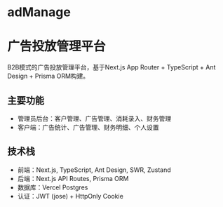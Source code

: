 # adManage
# 广告投放管理平台

B2B模式的广告投放管理平台，基于Next.js App Router + TypeScript + Ant Design + Prisma ORM构建。

## 主要功能
- 管理员后台：客户管理、广告管理、消耗录入、财务管理
- 客户端：广告统计、广告管理、财务明细、个人设置

## 技术栈
- 前端：Next.js, TypeScript, Ant Design, SWR, Zustand
- 后端：Next.js API Routes, Prisma ORM
- 数据库：Vercel Postgres
- 认证：JWT (jose) + HttpOnly Cookie